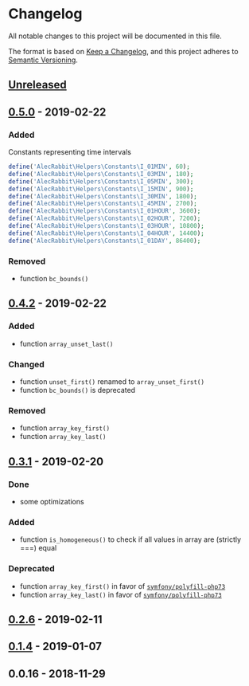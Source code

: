 # Changelog
All notable changes to this project will be documented in this file.

The format is based on [Keep a Changelog](https://keepachangelog.com/en/1.0.0/),
and this project adheres to [Semantic Versioning](https://semver.org/spec/v2.0.0.html).


## [Unreleased]

## [0.5.0] - 2019-02-22 
### Added
Constants representing time intervals
```php
define('AlecRabbit\Helpers\Constants\I_01MIN', 60);
define('AlecRabbit\Helpers\Constants\I_03MIN', 180);
define('AlecRabbit\Helpers\Constants\I_05MIN', 300);
define('AlecRabbit\Helpers\Constants\I_15MIN', 900);
define('AlecRabbit\Helpers\Constants\I_30MIN', 1800);
define('AlecRabbit\Helpers\Constants\I_45MIN', 2700);
define('AlecRabbit\Helpers\Constants\I_01HOUR', 3600);
define('AlecRabbit\Helpers\Constants\I_02HOUR', 7200);
define('AlecRabbit\Helpers\Constants\I_03HOUR', 10800);
define('AlecRabbit\Helpers\Constants\I_04HOUR', 14400);
define('AlecRabbit\Helpers\Constants\I_01DAY', 86400);
```
### Removed
- function `bc_bounds()` 

## [0.4.2] - 2019-02-22 
### Added
- function `array_unset_last()` 

### Changed 
- function `unset_first()` renamed to `array_unset_first()`
- function `bc_bounds()` is deprecated
 
### Removed
- function `array_key_first()`
- function `array_key_last()`

## [0.3.1] - 2019-02-20
### Done
- some optimizations

### Added
- function `is_homogeneous()` to check if all values in array are (strictly ===) equal

### Deprecated
- function `array_key_first()` in favor of [`symfony/polyfill-php73`](https://github.com/symfony/polyfill-php73)
- function `array_key_last()` in favor of [`symfony/polyfill-php73`](https://github.com/symfony/polyfill-php73)

## [0.2.6] - 2019-02-11

## [0.1.4] - 2019-01-07

## 0.0.16 - 2018-11-29


[Unreleased]: https://github.com/alecrabbit/php-helpers/compare/0.5.0...HEAD
[0.5.0]: https://github.com/alecrabbit/php-helpers/compare/0.4.2...0.5.0
[0.4.2]: https://github.com/alecrabbit/php-helpers/compare/0.3.1...0.4.2
[0.3.1]: https://github.com/alecrabbit/php-helpers/compare/0.2.6...0.3.1
[0.2.6]: https://github.com/alecrabbit/php-helpers/compare/0.1.4...0.2.6
[0.1.4]: https://github.com/alecrabbit/php-helpers/compare/0.0.16...0.1.4